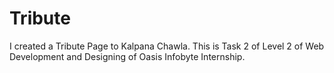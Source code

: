 # Tribute
I created a Tribute Page to Kalpana Chawla. 
This is Task 2 of Level 2 of Web Development and Designing of Oasis Infobyte Internship.
